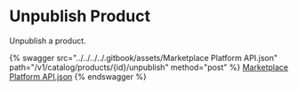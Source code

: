 # Unpublish Product

Unpublish a product.

{% swagger src="../../../../.gitbook/assets/Marketplace Platform API.json" path="/v1/catalog/products/{id}/unpublish" method="post" %}
[Marketplace Platform API.json](<../../../../.gitbook/assets/Marketplace Platform API.json>)
{% endswagger %}
